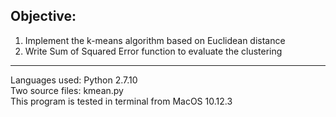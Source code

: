 ## Objective:  
1. Implement the k-means algorithm based on Euclidean distance
2. Write Sum of Squared Error function to evaluate the clustering 

------
Languages used: Python 2.7.10  
Two source files: kmean.py  
This program is tested in terminal from MacOS 10.12.3  

